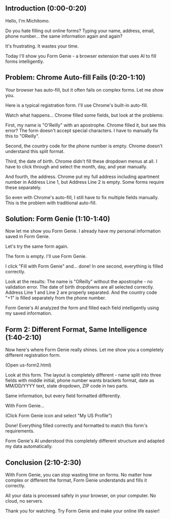 ## Introduction (0:00-0:20)

Hello, I'm Michitomo.

Do you hate filling out online forms? Typing your name, address, email, phone number... the same information again and again?

It's frustrating. It wastes your time.

Today I'll show you Form Genie - a browser extension that uses AI to fill forms intelligently.

## Problem: Chrome Auto-fill Fails (0:20-1:10)

Your browser has auto-fill, but it often fails on complex forms. Let me show you.

Here is a typical registration form. I'll use Chrome's built-in auto-fill.

Watch what happens... Chrome filled some fields, but look at the problems:

First, my name is "O'Reilly" with an apostrophe. Chrome filled it, but see this error? The form doesn't accept special characters. I have to manually fix this to "OReilly".

Second, the country code for the phone number is empty. Chrome doesn't understand this split format.

Third, the date of birth. Chrome didn't fill these dropdown menus at all. I have to click through and select the month, day, and year manually.

And fourth, the address. Chrome put my full address including apartment number in Address Line 1, but Address Line 2 is empty. Some forms require these separately. 

So even with Chrome's auto-fill, I still have to fix multiple fields manually. This is the problem with traditional auto-fill.

## Solution: Form Genie (1:10-1:40)

Now let me show you Form Genie. I already have my personal information saved in Form Genie.

Let's try the same form again.

The form is empty. I'll use Form Genie.

I click "Fill with Form Genie" and... done! In one second, everything is filled correctly.

Look at the results: The name is "OReilly" without the apostrophe - no validation error. The date of birth dropdowns are all selected correctly. Address Line 1 and Line 2 are properly separated. And the country code "+1" is filled separately from the phone number.

Form Genie's AI analyzed the form and filled each field intelligently using my saved information.

## Form 2: Different Format, Same Intelligence (1:40-2:10)

Now here's where Form Genie really shines. Let me show you a completely different registration form.

(Open us-form2.html)

Look at this form. The layout is completely different - name split into three fields with middle initial, phone number wants brackets format, date as MM/DD/YYYY text, state dropdown, ZIP code in two parts.

Same information, but every field formatted differently.

With Form Genie...

(Click Form Genie icon and select "My US Profile")

Done! Everything filled correctly and formatted to match this form's requirements.

Form Genie's AI understood this completely different structure and adapted my data automatically.

## Conclusion (2:10-2:30)

With Form Genie, you can stop wasting time on forms. No matter how complex or different the format, Form Genie understands and fills it correctly.

All your data is processed safely in your browser, on your computer. No cloud, no servers.

Thank you for watching. Try Form Genie and make your online life easier!
